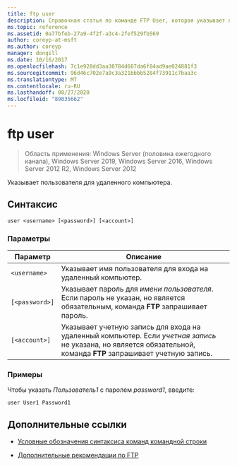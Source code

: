 ```yaml
---
title: ftp user
description: Справочная статья по команде FTP User, которая указывает пользователя на удаленном компьютере.
ms.topic: reference
ms.assetid: 0a77bfeb-27a9-4f2f-a3c4-2fef529fb569
author: coreyp-at-msft
ms.author: coreyp
manager: dongill
ms.date: 10/16/2017
ms.openlocfilehash: 7c1e928dd3aa30784d607da6f84ad9ae024881f3
ms.sourcegitcommit: 96d46c702e7a9c3a321bbbb5284f73911c7baa3c
ms.translationtype: MT
ms.contentlocale: ru-RU
ms.lasthandoff: 08/27/2020
ms.locfileid: "89035662"
---
```

# <a name="ftp-user"></a>ftp user

> Область применения: Windows Server (половина ежегодного канала), Windows Server 2019, Windows Server 2016, Windows Server 2012 R2, Windows Server 2012

Указывает пользователя для удаленного компьютера.

## <a name="syntax"></a>Синтаксис

```
user <username> [<password>] [<account>]
```

### <a name="parameters"></a>Параметры

| Параметр | Описание |
| --------- | ----------- |
| `<username>` | Указывает имя пользователя для входа на удаленный компьютер. |
| `[<password>]` | Указывает пароль для *имени пользователя*. Если пароль не указан, но является обязательным, команда **FTP** запрашивает пароль. |
| `[<account>]` | Указывает учетную запись для входа на удаленный компьютер. Если *учетная запись* не указана, но является обязательной, команда **FTP** запрашивает учетную запись. |

### <a name="examples"></a>Примеры

Чтобы указать *Пользователь1* с паролем *password1*, введите:

```
user User1 Password1
```

## <a name="additional-references"></a>Дополнительные ссылки

- [Условные обозначения синтаксиса команд командной строки](command-line-syntax-key.md)

- [Дополнительные рекомендации по FTP](/previous-versions/orphan-topics/ws.10/cc756013(v=ws.10))
